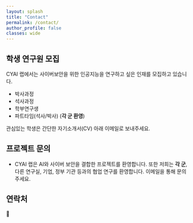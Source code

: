 ```yaml
---
layout: splash
title: "Contact"
permalink: /contact/
author_profile: false
classes: wide
---
```


## 학생 연구원 모집
CYAI 랩에서는 사이버보안을 위한 인공지능을 연구하고 싶은 인재를 모집하고 있습니다. 

- 박사과정 
- 석사과정 
- 학부연구생
- 파트타임(석사/박사) (**각 군 환영**)

관심있는 학생은 간단한 자기소개서(CV) 아래 이메일로 보내주세요.

## 프로젝트 문의 

- CYAI 랩은 AI와 사이버 보안을 결합한 프로젝트를 환영합니다. 
또한 저희는 **각 군**, 다른 연구실, 기업, 정부 기관 등과의 협업 연구를 환영합니다. 
이메일을 통해 문의 주세요. 


## 연락처
📧 <a class="email" data-user="{{ member.email_user }}" data-domain="{{ member.email_domain }}"></a>